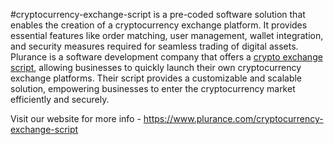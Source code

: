 #cryptocurrency-exchange-script is a pre-coded software solution that enables the creation of a cryptocurrency exchange platform. It provides essential features like order matching, user management, wallet integration, and security measures required for seamless trading of digital assets. Plurance is a software development company that offers a [crypto exchange script]([url](https://www.plurance.com/cryptocurrency-exchange-script)), allowing businesses to quickly launch their own cryptocurrency exchange platforms. Their script provides a customizable and scalable solution, empowering businesses to enter the cryptocurrency market efficiently and securely.

Visit our website for more info - 
https://www.plurance.com/cryptocurrency-exchange-script
